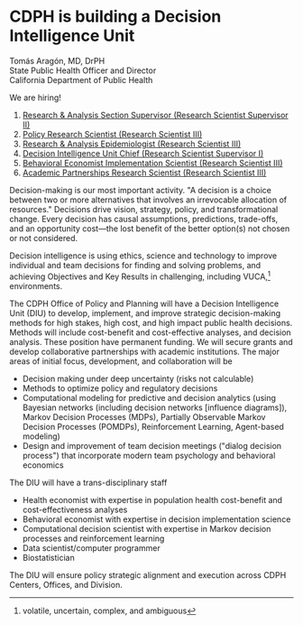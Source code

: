 # CDPH is building a Decision Intelligence Unit

Tomás Aragón, MD, DrPH  
State Public Health Officer and Director  
California Department of Public Health

We are hiring!

1. [Research & Analysis Section Supervisor (Research Scientist Supervisor II)](https://www.calcareers.ca.gov/CalHrPublic/Jobs/JobPosting.aspx?JobControlId=351392)
2. [Policy Research Scientist (Research Scientist III)](https://www.calcareers.ca.gov/CalHrPublic/Jobs/JobPosting.aspx?JobControlId=351382)
3. [Research & Analysis Epidemiologist (Research Scientist III)](https://www.calcareers.ca.gov/CalHrPublic/Jobs/JobPosting.aspx?JobControlId=351380)
4. [Decision Intelligence Unit Chief (Research Scientist Supervisor I)](https://www.calcareers.ca.gov/CalHrPublic/Jobs/JobPosting.aspx?JobControlId=349462)
5. [Behavioral Economist Implementation Scientist (Research Scientist III)](https://www.calcareers.ca.gov/CalHrPublic/Jobs/JobPosting.aspx?JobControlId=351381)
6. [Academic Partnerships Research Scientist (Research Scientist III)](https://www.calcareers.ca.gov/CalHrPublic/Jobs/JobPosting.aspx?JobControlId=351400)

Decision-making is our most important activity. "A decision is a choice between two or more alternatives that involves an irrevocable allocation of resources." Decisions drive vision, strategy, policy, and transformational change. Every decision has causal assumptions, predictions, trade-offs, and an opportunity cost—the lost benefit of the better option(s) not chosen or not considered.

Decision intelligence is using ethics, science and technology to improve individual and team decisions for finding and solving problems, and achieving Objectives and Key Results in challenging, including VUCA,[^1] environments.

[^1]: volatile, uncertain, complex, and ambiguous

The CDPH Office of Policy and Planning will have a Decision Intelligence Unit (DIU) to develop, implement, and improve strategic decision-making methods for high stakes, high cost, and high impact public health decisions. Methods will include cost-benefit and cost-effective analyses, and decision analysis. These position have permanent funding. We will secure grants and develop collaborative partnerships with academic institutions. The major areas of initial focus, development, and collaboration will be

-	Decision making under deep uncertainty (risks not calculable)
-	Methods to optimize policy and regulatory decisions
-	Computational modeling for predictive and decision analytics (using Bayesian networks (including decision networks [influence diagrams]), Markov Decision Processes (MDPs), Partially Observable Markov Decision Processes (POMDPs), Reinforcement Learning, Agent-based modeling)
-	Design and improvement of team decision meetings ("dialog decision process") that incorporate modern team psychology and behavioral economics

The DIU will have a trans-disciplinary staff

-	Health economist with expertise in population health cost-benefit and cost-effectiveness analyses
-	Behavioral economist with expertise in decision implementation science
-	Computational decision scientist with expertise in Markov decision processes and reinforcement learning
-	Data scientist/computer programmer
-	Biostatistician

The DIU will ensure policy strategic alignment and execution across CDPH Centers, Offices, and Division.

